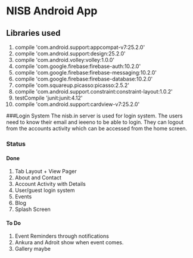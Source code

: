 # NISB Android App

## Libraries used
1.    compile 'com.android.support:appcompat-v7:25.2.0'
2.    compile 'com.android.support:design:25.2.0'
3.    compile 'com.android.volley:volley:1.0.0'
4.    compile 'com.google.firebase:firebase-auth:10.2.0'
5.    compile 'com.google.firebase:firebase-messaging:10.2.0'
6.    compile 'com.google.firebase:firebase-database:10.2.0'
7.    compile 'com.squareup.picasso:picasso:2.5.2'
8.    compile 'com.android.support.constraint:constraint-layout:1.0.2'
9.    testCompile 'junit:junit:4.12'
10.    compile 'com.android.support:cardview-v7:25.2.0'

###Login System
The nisb.in server is used for login system. The users need to know their email and ieeeno to be able to login. They can logout from the accounts activity which can be accessed from the home screen.

### Status
#### Done
1. Tab Layout + View Pager
2. About and Contact
3. Account Activity with Details
4. User/guest login system
5. Events
6. Blog
7. Splash Screen

#### To Do
1. Event Reminders through notifications
2. Ankura and Adroit show when event comes.
3. Gallery maybe
